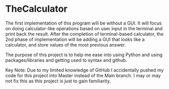 # TheCalculator

The first implementation of this program will be without a GUI. It will focus on doing calculator-like operations based on user input in the terminal and print back the result. After the completion of terminal-based calculator, the 2nd phase of implementation will be adding a GUI that looks like a calculator, and store values of the most previous answer.

The purpose of this project is to help me ease into using Python and using packages/libraries and getting used to syntax and github.

Key Note: Due to my limited knowledge of GitHub I accidentally pushed my code for this project into Master instead of the Main branch. I may or may not fix this as this project is just to gain familiarity.
